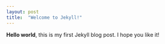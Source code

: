 ```yaml
---
layout: post
title:  "Welcome to Jekyll!"
---
```


**Hello world**, this is my first Jekyll blog post. I hope you like it!
